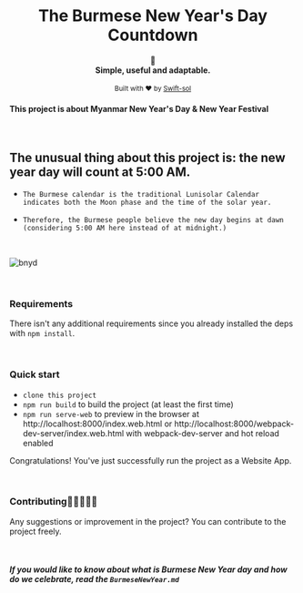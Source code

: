 <h1 align="center">The Burmese New Year's Day Countdown</h1>
<div align="center">
	  📝
</div>
<div align="center">
  <strong>Simple, useful and adaptable.</strong>
</div>
<br/>

<div align="center">
<sub>Built with ❤ by  <a href="https://t.me/ThiriSan">Swift-sol</a> 
</div>
		
		
		
</div>

#### This project is about Myanmar New Year's Day & New Year Festival

<br>

## The unusual thing about this project is: the new year day will count at 5:00 AM.
-  `The Burmese calendar is the traditional Lunisolar Calendar indicates both the Moon phase and the time of the solar year.`

-  `Therefore, the Burmese people believe the new day begins at dawn (considering 5:00 AM here instead of at midnight.)`


 <br>
 
![bnyd](https://user-images.githubusercontent.com/62746283/93990215-dfdb8b00-fdb0-11ea-94aa-405f2cafbe3e.PNG)

<br>

### Requirements 

There isn't any additional requirements since you already installed the deps with `npm install`.


<br>

### Quick start
- `clone this project`
- `npm run build` to build the project (at least the first time)
- `npm run serve-web` to preview in the browser at http://localhost:8000/index.web.html or http://localhost:8000/webpack-dev-server/index.web.html with webpack-dev-server and hot reload enabled

Congratulations! You've just successfully run the project as a Website App.

 <br>

### Contributing🧑🏻‍🤝‍🧑🏽
Any suggestions or improvement in the project? You can contribute to the project freely. 

<br>


##### If you would like to know about what is Burmese New Year day and how do we celebrate, read the `BurmeseNewYear.md`

